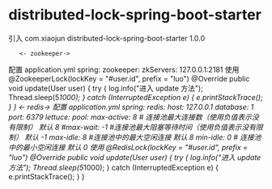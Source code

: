 # distributed-lock-spring-boot-starter
引入
        <dependency>
            <groupId>com.xiaojun</groupId>
            <artifactId>distributed-lock-spring-boot-starter</artifactId>
            <version>1.0.0</version>
        </dependency>
        
       <- zookeeper->
配置 application.yml
 spring:
  zookeeper:
    zkServers: 127.0.0.1:2181
使用
    @ZookeeperLock(lockKey = "#user.id", prefix = "luo")
    @Override
    public void update(User user) {
        try {
            log.info("进入 update 方法");
            Thread.sleep(5*1000);
        } catch (InterruptedException e) {
            e.printStackTrace();
        }
    }
    <- redis->
配置 application.yml
 spring:
  redis:
    host: 127.0.0.1
    database: 1
    port: 6379
    lettuce:
      pool:
        max-active: 8 # 连接池最大连接数（使用负值表示没有限制） 默认 8
        #max-wait: -1 #连接池最大阻塞等待时间（使用负值表示没有限制） 默认 -1
        max-idle: 8 #连接池中的最大空闲连接 默认 8
        min-idle: 0 # 连接池中的最小空闲连接 默认 0
使用
    @RedisLock(lockKey = "#user.id", prefix = "luo")
    @Override
    public void update(User user) {
        try {
            log.info("进入 update 方法");
            Thread.sleep(5*1000);
        } catch (InterruptedException e) {
            e.printStackTrace();
        }
    }
